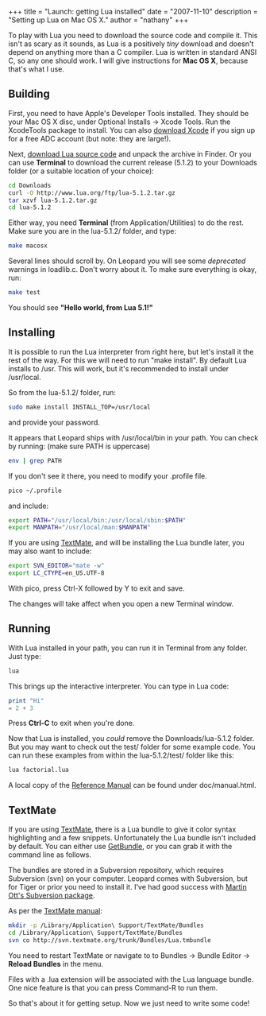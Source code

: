 +++
title = "Launch: getting Lua installed"
date = "2007-11-10"
description = "Setting up Lua on Mac OS X."
author = "nathany"
+++

To play with Lua you need to download the source code and compile it. This isn't as scary as it sounds, as Lua is a positively _tiny_ download and doesn't depend on anything more than a C compiler. Lua is written in standard ANSI C, so any one should work. I will give instructions for **Mac OS X**, because that's what I use.

## Building

First, you need to have Apple's Developer Tools installed. They should be your Mac OS X disc, under Optional Installs -&gt; Xcode Tools. Run the XcodeTools package to install. You can also [download Xcode](http://developer.apple.com/tools/download/) if you sign up for a free ADC account (but note: they are large!).

Next, [download Lua source code](http://www.lua.org/download.html) and unpack the archive in Finder. Or you can use **Terminal** to download the current  release (5.1.2) to your Downloads folder (or a suitable location of your choice):

~~~ bash
cd Downloads
curl -O http://www.lua.org/ftp/lua-5.1.2.tar.gz
tar xzvf lua-5.1.2.tar.gz
cd lua-5.1.2
~~~

Either way, you need **Terminal** (from Application/Utilities) to do the rest. Make sure you are in the lua-5.1.2/ folder, and type:

~~~ bash
make macosx
~~~

Several lines should scroll by. On Leopard you will see some _deprecated_ warnings in loadlib.c. Don't worry about it. To make sure everything is okay, run:

~~~ bash
make test
~~~

You should see **"Hello world, from Lua 5.1!"**



## Installing

It is possible to run the Lua interpreter from right here, but let's install it the rest of the way. For this we will need to run "make install". By default Lua installs to /usr. This will work, but it's recommended to install under /usr/local.

So from the lua-5.1.2/ folder, run:

~~~ bash
sudo make install INSTALL_TOP=/usr/local
~~~

and provide your password.

It appears that Leopard ships with /usr/local/bin in your path. You can check by running: (make sure PATH is uppercase)

~~~ bash
env | grep PATH
~~~

If you don't see it there, you need to modify your .profile file.

~~~ bash
pico ~/.profile
~~~

and include:

~~~ bash
export PATH="/usr/local/bin:/usr/local/sbin:$PATH"
export MANPATH="/usr/local/man:$MANPATH"
~~~

If you are using [TextMate](http://macromates.com), and will be installing the Lua bundle later, you may also want to include:

~~~ bash
export SVN_EDITOR="mate -w"
export LC_CTYPE=en_US.UTF-8
~~~

With pico, press Ctrl-X followed by Y to exit and save.

The changes will take affect when you open a new Terminal window.

## Running

With Lua installed in your path, you can run it in Terminal from any folder. Just type:

~~~ bash
lua
~~~

This brings up the interactive interpreter. You can type in Lua code:

~~~ lua
print "Hi"
= 2 + 3
~~~

Press **Ctrl-C** to exit when you're done.

Now that Lua is installed, you _could_ remove the Downloads/lua-5.1.2 folder. But you may want to check out the test/ folder for some example code. You can run these examples from within the lua-5.1.2/test/ folder like this:

~~~ bash
lua factorial.lua
~~~

A local copy of the [Reference Manual](http://www.lua.org/manual/5.1/) can be found under doc/manual.html.


## TextMate

If you are using [TextMate](http://macromates.com/), there is a Lua bundle to give it color syntax highlighting and a few snippets. Unfortunately the Lua bundle isn't included by default. You can either use [GetBundle](http://projects.validcode.net/getbundle), or you can grab it with the command line as follows.

The bundles are stored in a Subversion repository, which requires Subversion (svn) on your computer. Leopard comes with Subversion, but for Tiger or prior you need to install it. I've had good success with [Martin Ott's Subversion package](http://homepage.mac.com/martinott/).

As per the [TextMate manual](http://macromates.com/textmate/manual/bundles#getting_more_bundles):

~~~ bash
mkdir -p /Library/Application\ Support/TextMate/Bundles
cd /Library/Application\ Support/TextMate/Bundles
svn co http://svn.textmate.org/trunk/Bundles/Lua.tmbundle
~~~

You need to restart TextMate or navigate to to Bundles -> Bundle Editor -> **Reload Bundles** in the menu.

Files with a .lua extension will be associated with the Lua language bundle. One nice feature is that you can press Command-R to run them.

So that's about it for getting setup. Now we just need to write some code!
